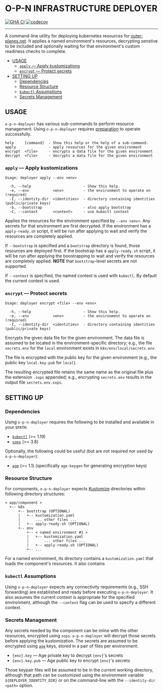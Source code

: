 # O-P-N INFRASTRUCTURE DEPLOYER

[![GHA CI](https://github.com/o-p-n/deployer/actions/workflows/ci.yaml/badge.svg?branch=main)](https://github.com/o-p-n/deployer/actions/workflows/ci.yaml?query=branch%3Amain) [![codecov](https://codecov.io/gh/o-p-n/deployer/graph/badge.svg?token=PAI2ZvxpI0)](https://codecov.io/gh/o-p-n/deployer)

---

A command-line utility for deploying kubernetes resources for
[outer-planes.net](https://outer-planes.net/). It applies a named environment's
resources, decrypting senstive to be included and optionally waiting for that
environment's custom readiness checks to complete.

- [USAGE](#usage)
  - [`apply` — Apply kustomizations](#apply--apply-kustomizations)
  - [`encrypt` — Protect secrets](#encrypt--protect-secrets)
- [SETTING UP](#setting-up)
  - [Dependencies](#dependencies)
  - [Resource Structure](#resource-structure)
  - [`kubectl` Assumptions](#kubectl-assumptions)
  - [Secrets Management](#secrets-management)

## USAGE

`o-p-n-deployer` has various sub-commands to perform resource management. Using
`o-p-n-deployer` requires [preparation](#setting-up) to operate successfully.

```
help     [command]  - Show this help or the help of a sub-command.
apply               - apply resources for the given environment
encrypt  <file>     - encrypts a data file for the given environment
decrypt  <file>     - decrypts a data file for the given environment
```

### `apply` — Apply kustomizations

```
Usage: deployer apply --env <env>

  -h, --help                        - Show this help.
  -e, --env           <env>         - the environment to operate on                          (required)
  -I, --identity-dir  <identities>  - directory containing identities (public/private keys)
  -b, --bootstrap                   - also apply bootstrap
  -C, --context       <context>     - use kubectl context
```

Applies the resources for the environment specified by `--env <env>`. Any
secrets for that environment are first decrypted. If the environment has a
`apply-ready.sh` script, it will be run after applying to wait and verify the
resources are completely applied.

If `--bootstrap` is specified and a `bootstrap` directory is found, those
resources are deployed first. If the bootstrap has a `apply-ready.sh` script, it
will be run after applying the boostrapping to wait and verify the resources are
completely applied. **NOTE** that `bootstrap`-level secrets are not supported.

If `--context` is specified, the named context is used with `kubectl`. By
default the current context is used.

### `encrypt` — Protect secrets

```
Usage: deployer encrypt <file> --env <env>

  -h, --help                        - Show this help.
  -e, --env           <env>         - the environment to operate on                          (required)
  -I, --identity-dir  <identities>  - directory containing identities (public/private keys)
```

Encrypts the given data file for the given environment. The data file is assumed
to be located in the environment-specific directory; e.g., the file
`secrets.env` for the `local` environment exists in `k8s/env/local/secrets.env`.

The file is encrypted with the public key for the given environment (e.g., the
public key `local.key.pub` for `local`).

The resulting encrypted file retains the same name as the original file plus the
extension `.sops` appended; e.g., encrypting `secrets.env` results in the output
file `secrets.env.sops`.

## SETTING UP

### Dependencies

Using `o-p-n-deployer` requires the following to be installed and available in
your `$PATH`:

- [`kubectl`](https://kubectl.docs.kubernetes.io/) (>= 1.19)
- [`sops`](https://github.com/getsops/sops) (>= 3.8)

Optionally, the following could be useful (but are not required nor used by
`o-p-n-deployer`):

- [`age`](https://age-encryption.org/) (>= 1.1) (specifically `age-keygen` for
  generating encryption keys)

### Resource Structure

For components, `o-p-n-deployer` expects [Kustomize](https://kustomize.io/)
directories within following directory structures:

```
< app/component >
  +-- k8s
      +-- bootstrap (OPTIONAL) 
      |   +-- kustomization.yaml
      |       ... other files ...
      |   +-- apply-ready.sh (OPTIONAL)
      +-- env
          +-- < named environment #1 >
          |   +-- kustomization.yaml
          |       ... other files ...
          |   +-- apply-ready.sh (OPTIONAL)
          +-- ...
```

For a named environment, its directory contains a `kustomization.yaml` that
loads the component's resources. It also contains

### `kubectl` Assumptions

Using `o-p-n-deployer` expects any connectivity requirements (e.g., SSH
forwarding) are established and ready before executing `o-p-n-deployer`. It also
assumes the current context is appropriate for the specified environment,
although the `--context` flag can be used to specify a different context.

### Secrets Management

Any secrets needed by the component can be inline with the other resources,
encrypted using `sops`. `o-p-n-deployer` will decrypt those secrets before
applying the kustomization. The secrets are assumed to be encrypted using
[`age`](https://age-encryption.org/) keys, stored in a pair of files per
environment:

- `{env}.key` — Age private key to decrypt `{env}`'s secrets
- `{env}.key.pub` — Age public key to encrypt `{env}`'s secrets

Those keypair files will be assumed to be in the current working directory,
although that path can be customized using the environment variable
`${DEPLOYER_IDENTITY_DIR}` or on the command-line with the
`--identity-dir <path>` option.
